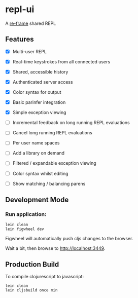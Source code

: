 # repl-ui

A [re-frame](https://github.com/Day8/re-frame) shared REPL

## Features

- [X] Multi-user REPL
- [X] Real-time keystrokes from all connected users
- [X] Shared, accessible history
- [X] Authenticated server access
- [X] Color syntax for output
- [X] Basic parinfer integration
- [X] Simple exception viewing 
- [ ] Incremental feedback on long running REPL evaluations
- [ ] Cancel long running REPL evaluations
- [ ] Per user name spaces
- [ ] Add a library on demand
- [ ] Filtered / expandable exception viewing 
- [ ] Color syntax whilst editing
- [ ] Show matching / balancing parens

 

## Development Mode

### Run application:

```
lein clean
lein figwheel dev
```

Figwheel will automatically push cljs changes to the browser.

Wait a bit, then browse to [http://localhost:3449](http://localhost:3449).

## Production Build


To compile clojurescript to javascript:

```
lein clean
lein cljsbuild once min
```

